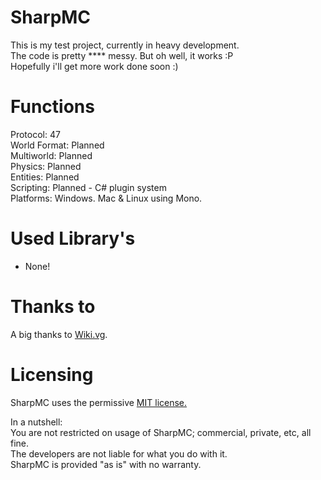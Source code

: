 SharpMC
=======
This is my test project, currently in heavy development.<Br>
The code is pretty **** messy. But oh well, it works :P<br>
Hopefully i'll get more work done soon :)<br>

Functions
=================
Protocol: 47<br>
World Format: Planned<br>
Multiworld: Planned<br>
Physics: Planned<br>
Entities: Planned<br>
Scripting: Planned - C# plugin system<br>
Platforms: Windows. Mac & Linux using Mono.<br>


Used Library's
==============
- None!

Thanks to
==========
A big thanks to <a href="http://wiki.vg/">Wiki.vg</a>.

Licensing
=========
SharpMC uses the permissive <a href="http://opensource.org/licenses/MIT">MIT license.</a>

In a nutshell:<br>
You are not restricted on usage of SharpMC; commercial, private, etc, all fine.<br>
The developers are not liable for what you do with it.<br>
SharpMC is provided "as is" with no warranty.<br>
